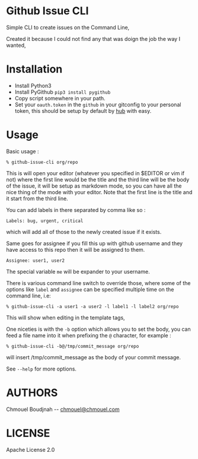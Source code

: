 Github Issue CLI
================

Simple CLI to create issues on the Command Line,

Created it because I could not find any that was doign the job the way I wanted,

Installation
============

* Install Python3
* Install PyGithub
  `pip3 install pygithub`
* Copy script somewhere in your path.
* Set your `oauth.token` in the `github` in your gitconfig to your personal token, this should be
  setup by default by [hub](https://github.com/defunkt/hub) with easy.

Usage
=====

Basic usage :
```
% github-issue-cli org/repo
```

This is will open your editor (whatever you specified in $EDITOR or vim if not)
where the first line would be the title and the third line will be the body of
the issue, it will be setup as markdown mode, so you can have all the nice thing
of the mode with your editor. Note that the first line is the title and it start
from the third line.

You can add labels in there separated by comma like so :

```
Labels: bug, urgent, critical
```

which will add all of those to the newly created issue if it exists.

Same goes for assignee if you fill this up with github username and they have
access to this repo then it will be assigned to them.

```
Assignee: user1, user2
```

The special variable `me` will be expander to your username.

There is various command line switch to override those, where some of the
options like `label` and `assignee` can be specified multiple time on the
command line, i.e:

```
% github-issue-cli -a user1 -a user2 -l label1 -l label2 org/repo
```

This will show when editing in the template tags,

One niceties is with the `-b` option which allows you to set the body, you can
feed a file name into it when prefixing the `@` character, for example :

```
% github-issue-cli -b@/tmp/commit_message org/repo
```

will insert /tmp/commit_message as the body of your commit message.

See `--help` for more options.

AUTHORS
=======
Chmouel Boudjnah -- <chmouel@chmouel.com>

LICENSE
=======
Apache License 2.0
